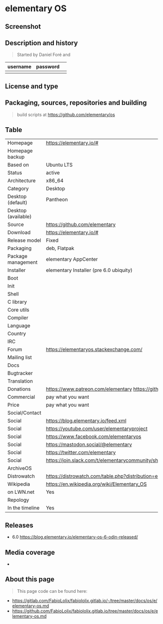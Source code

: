 # elementary OS

## Screenshot


## Description and history

>

> Started by Daniel Foré and 

| username | password |  |
|----------|----------|--|
|  |  |  |


## License and type

>


## Packaging, sources, repositories and building

>

> build scripts at <https://github.com/elementary/os>


## Table

|                       |  |
|-----------------------|--|
| Homepage              | <https://elementary.io/#> |
| Homepage backup       |  |
| Based on              | Ubuntu LTS |
| Status                | active |
| Architecture          | x86_64 |
| Category              | Desktop |
| Desktop (default)     | Pantheon |
| Desktop (available)   |  |
| Source                | <https://github.com/elementary> |
| Download              | <https://elementary.io/#> |
| Release model         | Fixed |
| Packaging             | deb, Flatpak |
| Package management    | elementary AppCenter |
| Installer             | elementary Installer (pre 6.0 ubiquity) |
| Boot                  |  |
| Init                  |  |
| Shell                 |  |
| C library             |  |
| Core utils            |  |
| Compiler              |  |
| Language              |  |
| Country               |  |
| IRC                   |  |
| Forum                 | <https://elementaryos.stackexchange.com/> |
| Mailing list          |  |
| Docs                  |  |
| Bugtracker            |  |
| Translation           |  |
| Donations             | <https://www.patreon.com/elementary> <https://github.com/sponsors/elementary> |
| Commercial            | pay what you want |
| Price                 | pay what you want |
| Social/Contact        |  |
| Social                | <https://blog.elementary.io/feed.xml> |
| Social                | <https://youtube.com/user/elementaryproject> |
| Social                | <https://www.facebook.com/elementaryos> |
| Social                | <https://mastodon.social/@elementary> |
| Social                | <https://twitter.com/elementary> |
| Social                | <https://join.slack.com/t/elementarycommunity/shared_invite/enQtMzU1NDU4OTE1MjY2LWUyOTBkZGNkZGM4MDgzZjE2ZjRiZDgwMDQ1ZTA0MzcxYjI0MDUyNGRlNDI5ZWViNDkwMzMwYzczMDY2ZjA0MTc> |
| ArchiveOS             |  |
| Distrowatch           | <https://distrowatch.com/table.php?distribution=elementary> |
| Wikipedia             | <https://en.wikipedia.org/wiki/Elementary_OS> |
| on LWN.net            | Yes |
| Repology              |  |
| In the timeline       | Yes |


## Releases

* 6.0 <https://blog.elementary.io/elementary-os-6-odin-released/>


## Media coverage

* 


## About this page

> This page code can be found here:

* <https://gitlab.com/FabioLolix/fabiololix.gitlab.io/-/tree/master/docs/os/e/elementary-os.md>
* <https://github.com/FabioLolix/fabiololix.gitlab.io/tree/master/docs/os/e/elementary-os.md>
